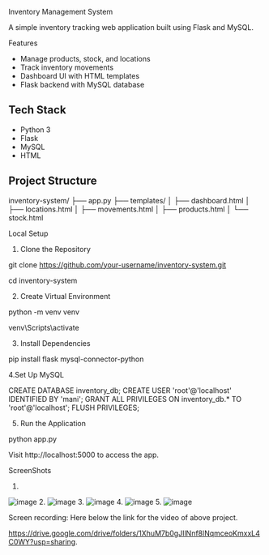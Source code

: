 Inventory Management System

A simple inventory tracking web application built using Flask and MySQL.

Features

- Manage products, stock, and locations
- Track inventory movements
- Dashboard UI with HTML templates
- Flask backend with MySQL database

## Tech Stack

- Python 3
- Flask
- MySQL
- HTML 

## Project Structure

inventory-system/
├── app.py
├── templates/
│ ├── dashboard.html
│ ├── locations.html
│ ├── movements.html
│ ├── products.html
│ └── stock.html


Local Setup

1. Clone the Repository
   
git clone https://github.com/your-username/inventory-system.git

cd inventory-system

2. Create Virtual Environment
   
python -m venv venv

venv\Scripts\activate

3. Install Dependencies

pip install flask mysql-connector-python

4.Set Up MySQL

CREATE DATABASE inventory_db;
CREATE USER 'root'@'localhost' IDENTIFIED BY 'mani';
GRANT ALL PRIVILEGES ON inventory_db.* TO 'root'@'localhost';
FLUSH PRIVILEGES;

5. Run the Application

python app.py


Visit http://localhost:5000 to access the app.

ScreenShots

1.
![image](https://github.com/user-attachments/assets/cab221fc-91a5-437d-b370-8faf7d62c006)
2.
![image](https://github.com/user-attachments/assets/e0ef6cb1-50c1-4458-b8ee-3bed9b3b97b5)
3.
![image](https://github.com/user-attachments/assets/701d3002-976c-437f-865e-0552b50aebd8)
4.
![image](https://github.com/user-attachments/assets/bc28a83d-d89a-4335-8e57-3713c8f8c5aa)
5.
![image](https://github.com/user-attachments/assets/69796f6a-6e3b-4e9c-a843-f52097b762f3)

Screen recording:
Here below the link for the video of above project.

https://drive.google.com/drive/folders/1XhuM7b0gJIlNnf8lNqmceoKmxxL4C0WY?usp=sharing.
